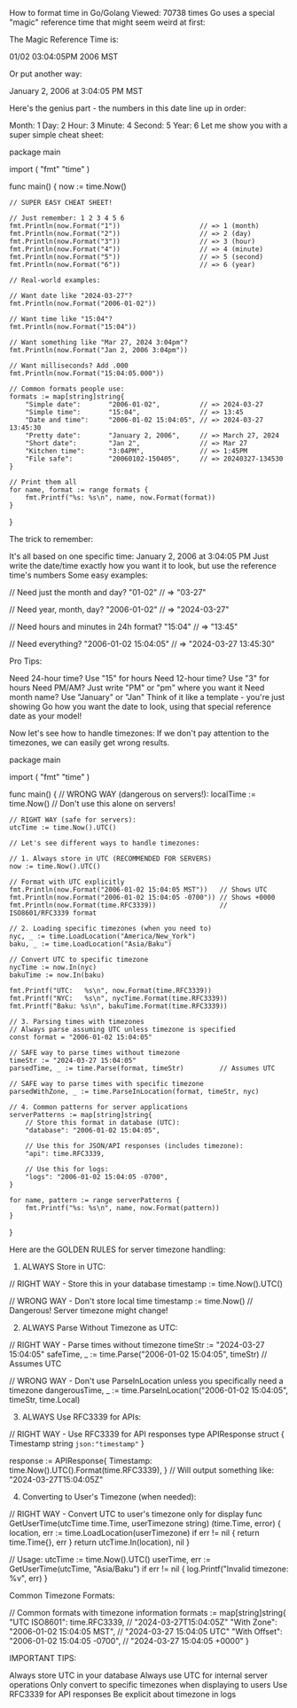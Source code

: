 How to format time in Go/Golang
Viewed: 70738 times
Go uses a special "magic" reference time that might seem weird at first:

The Magic Reference Time is:

01/02 03:04:05PM 2006 MST

Or put another way:

January 2, 2006 at 3:04:05 PM MST

Here's the genius part - the numbers in this date line up in order:

Month: 1
Day: 2
Hour: 3
Minute: 4
Second: 5
Year: 6
Let me show you with a super simple cheat sheet:


package main

import (
    "fmt"
    "time"
)

func main() {
    now := time.Now()

    // SUPER EASY CHEAT SHEET!

    // Just remember: 1 2 3 4 5 6
    fmt.Println(now.Format("1"))                    // => 1 (month)
    fmt.Println(now.Format("2"))                    // => 2 (day)
    fmt.Println(now.Format("3"))                    // => 3 (hour)
    fmt.Println(now.Format("4"))                    // => 4 (minute)
    fmt.Println(now.Format("5"))                    // => 5 (second)
    fmt.Println(now.Format("6"))                    // => 6 (year)

    // Real-world examples:

    // Want date like "2024-03-27"?
    fmt.Println(now.Format("2006-01-02"))

    // Want time like "15:04"?
    fmt.Println(now.Format("15:04"))

    // Want something like "Mar 27, 2024 3:04pm"?
    fmt.Println(now.Format("Jan 2, 2006 3:04pm"))

    // Want milliseconds? Add .000
    fmt.Println(now.Format("15:04:05.000"))

    // Common formats people use:
    formats := map[string]string{
        "Simple date":       "2006-01-02",          // => 2024-03-27
        "Simple time":       "15:04",               // => 13:45
        "Date and time":     "2006-01-02 15:04:05", // => 2024-03-27 13:45:30
        "Pretty date":       "January 2, 2006",     // => March 27, 2024
        "Short date":        "Jan 2",               // => Mar 27
        "Kitchen time":      "3:04PM",              // => 1:45PM
        "File safe":         "20060102-150405",     // => 20240327-134530
    }

    // Print them all
    for name, format := range formats {
        fmt.Printf("%s: %s\n", name, now.Format(format))
    }
}
            
The trick to remember:

It's all based on one specific time: January 2, 2006 at 3:04:05 PM
Just write the date/time exactly how you want it to look, but use the reference time's numbers
Some easy examples:


// Need just the month and day?
"01-02"                 // => "03-27"

// Need year, month, day?
"2006-01-02"            // => "2024-03-27"

// Need hours and minutes in 24h format?
"15:04"                 // => "13:45"

// Need everything?
"2006-01-02 15:04:05"   // => "2024-03-27 13:45:30"
                
Pro Tips:

Need 24-hour time? Use "15" for hours
Need 12-hour time? Use "3" for hours
Need PM/AM? Just write "PM" or "pm" where you want it
Need month name? Use "January" or "Jan"
Think of it like a template - you're just showing Go how you want the date to look, using that special reference date as your model!

Now let's see how to handle timezones:
If we don't pay attention to the timezones, we can easily get wrong results.


package main

import (
    "fmt"
    "time"
)

func main() {
    // WRONG WAY (dangerous on servers!):
    localTime := time.Now() // Don't use this alone on servers!

    // RIGHT WAY (safe for servers):
    utcTime := time.Now().UTC()

    // Let's see different ways to handle timezones:

    // 1. Always store in UTC (RECOMMENDED FOR SERVERS)
    now := time.Now().UTC()

    // Format with UTC explicitly
    fmt.Println(now.Format("2006-01-02 15:04:05 MST"))   // Shows UTC
    fmt.Println(now.Format("2006-01-02 15:04:05 -0700")) // Shows +0000
    fmt.Println(now.Format(time.RFC3339))                // ISO8601/RFC3339 format

    // 2. Loading specific timezones (when you need to)
    nyc, _ := time.LoadLocation("America/New_York")
    baku, _ := time.LoadLocation("Asia/Baku")

    // Convert UTC to specific timezone
    nycTime := now.In(nyc)
    bakuTime := now.In(baku)

    fmt.Printf("UTC:   %s\n", now.Format(time.RFC3339))
    fmt.Printf("NYC:   %s\n", nycTime.Format(time.RFC3339))
    fmt.Printf("Baku: %s\n", bakuTime.Format(time.RFC3339))

    // 3. Parsing times with timezones
    // Always parse assuming UTC unless timezone is specified
    const format = "2006-01-02 15:04:05"

    // SAFE way to parse times without timezone
    timeStr := "2024-03-27 15:04:05"
    parsedTime, _ := time.Parse(format, timeStr)         // Assumes UTC

    // SAFE way to parse times with specific timezone
    parsedWithZone, _ := time.ParseInLocation(format, timeStr, nyc)

    // 4. Common patterns for server applications
    serverPatterns := map[string]string{
        // Store this format in database (UTC):
        "database": "2006-01-02 15:04:05",

        // Use this for JSON/API responses (includes timezone):
        "api": time.RFC3339,

        // Use this for logs:
        "logs": "2006-01-02 15:04:05 -0700",
    }

    for name, pattern := range serverPatterns {
        fmt.Printf("%s: %s\n", name, now.Format(pattern))
    }
}
        
Here are the GOLDEN RULES for server timezone handling:

1. ALWAYS Store in UTC:


// RIGHT WAY - Store this in your database
timestamp := time.Now().UTC()

// WRONG WAY - Don't store local time
timestamp := time.Now() // Dangerous! Server timezone might change!
        
2. ALWAYS Parse Without Timezone as UTC:


// RIGHT WAY - Parse times without timezone
timeStr := "2024-03-27 15:04:05"
safeTime, _ := time.Parse("2006-01-02 15:04:05", timeStr) // Assumes UTC

// WRONG WAY - Don't use ParseInLocation unless you specifically need a timezone
dangerousTime, _ := time.ParseInLocation("2006-01-02 15:04:05", timeStr, time.Local)
        
3. ALWAYS Use RFC3339 for APIs:


// RIGHT WAY - Use RFC3339 for API responses
type APIResponse struct {
    Timestamp string `json:"timestamp"`
}

response := APIResponse{
    Timestamp: time.Now().UTC().Format(time.RFC3339),
}
// Will output something like: "2024-03-27T15:04:05Z"
        
4. Converting to User's Timezone (when needed):


// RIGHT WAY - Convert UTC to user's timezone only for display
func GetUserTime(utcTime time.Time, userTimezone string) (time.Time, error) {
    location, err := time.LoadLocation(userTimezone)
    if err != nil {
        return time.Time{}, err
    }
    return utcTime.In(location), nil
}

// Usage:
utcTime := time.Now().UTC()
userTime, err := GetUserTime(utcTime, "Asia/Baku")
if err != nil {
    log.Printf("Invalid timezone: %v", err)
}
        
Common Timezone Formats:


// Common formats with timezone information
formats := map[string]string{
    "UTC ISO8601": time.RFC3339,                // "2024-03-27T15:04:05Z"
    "With Zone":   "2006-01-02 15:04:05 MST",   // "2024-03-27 15:04:05 UTC"
    "With Offset": "2006-01-02 15:04:05 -0700", // "2024-03-27 15:04:05 +0000"
}
        
IMPORTANT TIPS:

Always store UTC in your database
Always use UTC for internal server operations
Only convert to specific timezones when displaying to users
Use RFC3339 for API responses
Be explicit about timezone in logs
